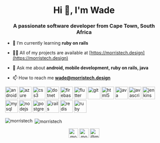 <h1 align="center">Hi 👋, I'm Wade</h1>
<h3 align="center">A passionate software developer from Cape Town, South Africa</h3>

- 🌱 I’m currently learning **ruby on rails**

- 👨‍💻 All of my projects are available at [https://morristech.design](https://morristech.design)

- 💬 Ask me about **android, mobile development, ruby on rails, java**

- 📫 How to reach me **wade@morristech.design**

<p align="left"><img src="https://devicons.github.io/devicon/devicon.git/icons/android/android-original-wordmark.svg" alt="android" width="40" height="40"/> <img src="https://www.vectorlogo.zone/logos/microsoft_azure/microsoft_azure-icon.svg" alt="azure" width="40" height="40"/> <img src="https://devicons.github.io/devicon/devicon.git/icons/css3/css3-original-wordmark.svg" alt="css3" width="40" height="40"/> <img src="https://devicons.github.io/devicon/devicon.git/icons/dot-net/dot-net-original-wordmark.svg" alt="dotnet" width="40" height="40"/> <img src="https://www.vectorlogo.zone/logos/firebase/firebase-icon.svg" alt="firebase" width="40" height="40"/> <img src="https://www.vectorlogo.zone/logos/flutterio/flutterio-icon.svg" alt="flutter" width="40" height="40"/> <img src="https://www.vectorlogo.zone/logos/git-scm/git-scm-icon.svg" alt="git" width="40" height="40"/> <img src="https://devicons.github.io/devicon/devicon.git/icons/html5/html5-original-wordmark.svg" alt="html5" width="40" height="40"/> <img src="https://devicons.github.io/devicon/devicon.git/icons/java/java-original-wordmark.svg" alt="java" width="40" height="40"/> <img src="https://devicons.github.io/devicon/devicon.git/icons/javascript/javascript-original.svg" alt="javascript" width="40" height="40"/> <img src="https://www.vectorlogo.zone/logos/jenkins/jenkins-icon.svg" alt="jenkins" width="40" height="40"/> <img src="https://devicons.github.io/devicon/devicon.git/icons/mysql/mysql-original-wordmark.svg" alt="mysql" width="40" height="40"/> <img src="https://devicons.github.io/devicon/devicon.git/icons/nodejs/nodejs-original-wordmark.svg" alt="nodejs" width="40" height="40"/> <img src="https://devicons.github.io/devicon/devicon.git/icons/postgresql/postgresql-original-wordmark.svg" alt="postgresql" width="40" height="40"/> <img src="https://devicons.github.io/devicon/devicon.git/icons/rails/rails-original-wordmark.svg" alt="rails" width="40" height="40"/> <img src="https://devicons.github.io/devicon/devicon.git/icons/redis/redis-original-wordmark.svg" alt="redis" width="40" height="40"/> <img src="https://devicons.github.io/devicon/devicon.git/icons/ruby/ruby-original-wordmark.svg" alt="ruby" width="40" height="40"/></p><p><img align="left" src="https://github-readme-stats.vercel.app/api/top-langs/?username=morristech&layout=compact&hide=html" alt="morristech" /></p>

<p>&nbsp;<img align="center" src="https://github-readme-stats.vercel.app/api?username=morristech&show_icons=true" alt="morristech" /></p>

<p align="center">
<a href="https://dev.to/morristech" target="blank"><img align="center" src="https://cdn.jsdelivr.net/npm/simple-icons@3.0.1/icons/dev-dot-to.svg" alt="morristech" height="30" width="30" /></a>
<a href="https://linkedin.com/in/morristech" target="blank"><img align="center" src="https://cdn.jsdelivr.net/npm/simple-icons@3.0.1/icons/linkedin.svg" alt="morristech" height="30" width="30" /></a>
<a href="https://medium.com/@morristech" target="blank"><img align="center" src="https://cdn.jsdelivr.net/npm/simple-icons@3.0.1/icons/medium.svg" alt="@morristech" height="30" width="30" /></a>
</p>